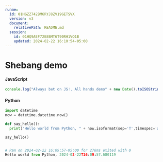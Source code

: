 ```yaml
---
runme:
  id: 01HGZZ742BM6RYJ8ZV19GETSVX
  version: v3
  document:
    relativePath: README.md
  session:
    id: 01HQ9AEF72B8BMT6T90RH1VQ1B
    updated: 2024-02-22 16:10:54-05:00
---
```


# Shebang demo

#### JavaScript

```js {"id":"01HGZZ742BM6RYJ8ZV166Y3A4D","name":"demo-js","terminalRows":"2"}
console.log("Always bet on JS!, All hands demo" + new Date().toISOString())

```

#### Python

```py {"id":"01HG7EGG30W7YJNT6C083GVANW","terminalRows":"2"}
import datetime
now = datetime.datetime.now()

def say_hello():
  print("Hello world from Python, " + now.isoformat(sep='T',timespec='auto'))

say_hello()


# Ran on 2024-02-22 16:09:57-05:00 for 278ms exited with 0
Hello world from Python, 2024-02-22T16:09:57.680119
```
